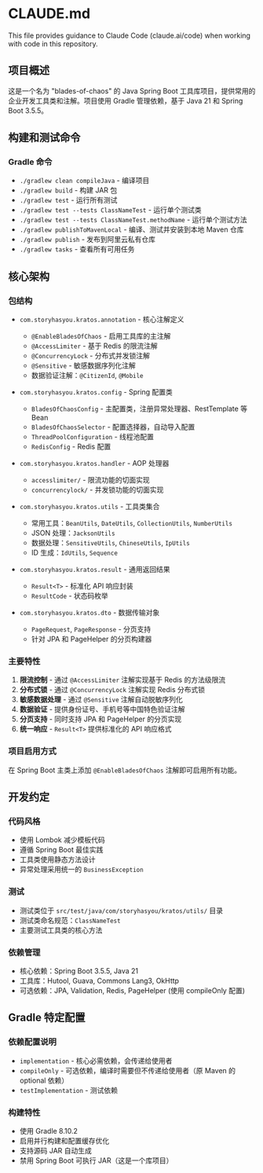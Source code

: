 # CLAUDE.md

This file provides guidance to Claude Code (claude.ai/code) when working with code in this repository.

## 项目概述

这是一个名为 "blades-of-chaos" 的 Java Spring Boot 工具库项目，提供常用的企业开发工具类和注解。项目使用 Gradle 管理依赖，基于 Java 21 和 Spring Boot 3.5.5。

## 构建和测试命令

### Gradle 命令
- `./gradlew clean compileJava` - 编译项目
- `./gradlew build` - 构建 JAR 包
- `./gradlew test` - 运行所有测试
- `./gradlew test --tests ClassNameTest` - 运行单个测试类
- `./gradlew test --tests ClassNameTest.methodName` - 运行单个测试方法
- `./gradlew publishToMavenLocal` - 编译、测试并安装到本地 Maven 仓库
- `./gradlew publish` - 发布到阿里云私有仓库
- `./gradlew tasks` - 查看所有可用任务

## 核心架构

### 包结构
- `com.storyhasyou.kratos.annotation` - 核心注解定义
  - `@EnableBladesOfChaos` - 启用工具库的主注解
  - `@AccessLimiter` - 基于 Redis 的限流注解
  - `@ConcurrencyLock` - 分布式并发锁注解
  - `@Sensitive` - 敏感数据序列化注解
  - 数据验证注解：`@CitizenId`, `@Mobile`

- `com.storyhasyou.kratos.config` - Spring 配置类
  - `BladesOfChaosConfig` - 主配置类，注册异常处理器、RestTemplate 等 Bean
  - `BladesOfChaosSelector` - 配置选择器，自动导入配置
  - `ThreadPoolConfiguration` - 线程池配置
  - `RedisConfig` - Redis 配置

- `com.storyhasyou.kratos.handler` - AOP 处理器
  - `accesslimiter/` - 限流功能的切面实现
  - `concurrencylock/` - 并发锁功能的切面实现

- `com.storyhasyou.kratos.utils` - 工具类集合
  - 常用工具：`BeanUtils`, `DateUtils`, `CollectionUtils`, `NumberUtils`
  - JSON 处理：`JacksonUtils`
  - 数据处理：`SensitiveUtils`, `ChineseUtils`, `IpUtils`
  - ID 生成：`IdUtils`, `Sequence`

- `com.storyhasyou.kratos.result` - 通用返回结果
  - `Result<T>` - 标准化 API 响应封装
  - `ResultCode` - 状态码枚举

- `com.storyhasyou.kratos.dto` - 数据传输对象
  - `PageRequest`, `PageResponse` - 分页支持
  - 针对 JPA 和 PageHelper 的分页构建器

### 主要特性
1. **限流控制** - 通过 `@AccessLimiter` 注解实现基于 Redis 的方法级限流
2. **分布式锁** - 通过 `@ConcurrencyLock` 注解实现 Redis 分布式锁
3. **敏感数据处理** - 通过 `@Sensitive` 注解自动脱敏序列化
4. **数据验证** - 提供身份证号、手机号等中国特色验证注解
5. **分页支持** - 同时支持 JPA 和 PageHelper 的分页实现
6. **统一响应** - `Result<T>` 提供标准化的 API 响应格式

### 项目启用方式
在 Spring Boot 主类上添加 `@EnableBladesOfChaos` 注解即可启用所有功能。

## 开发约定

### 代码风格
- 使用 Lombok 减少模板代码
- 遵循 Spring Boot 最佳实践
- 工具类使用静态方法设计
- 异常处理采用统一的 `BusinessException`

### 测试
- 测试类位于 `src/test/java/com/storyhasyou/kratos/utils/` 目录
- 测试类命名规范：`ClassNameTest`
- 主要测试工具类的核心方法

### 依赖管理
- 核心依赖：Spring Boot 3.5.5, Java 21
- 工具库：Hutool, Guava, Commons Lang3, OkHttp
- 可选依赖：JPA, Validation, Redis, PageHelper (使用 compileOnly 配置)

## Gradle 特定配置

### 依赖配置说明
- `implementation` - 核心必需依赖，会传递给使用者
- `compileOnly` - 可选依赖，编译时需要但不传递给使用者（原 Maven 的 optional 依赖）
- `testImplementation` - 测试依赖

### 构建特性
- 使用 Gradle 8.10.2
- 启用并行构建和配置缓存优化
- 支持源码 JAR 自动生成
- 禁用 Spring Boot 可执行 JAR（这是一个库项目）